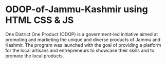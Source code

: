 # ODOP-of-Jammu-Kashmir using HTML CSS & JS
One District One Product (ODOP) is a government-led initiative aimed at promoting and marketing the unique and diverse products of Jammu and Kashmir. The program was launched with the goal of providing a platform for the local artisans and entrepreneurs to showcase their skills and to promote the local products.
